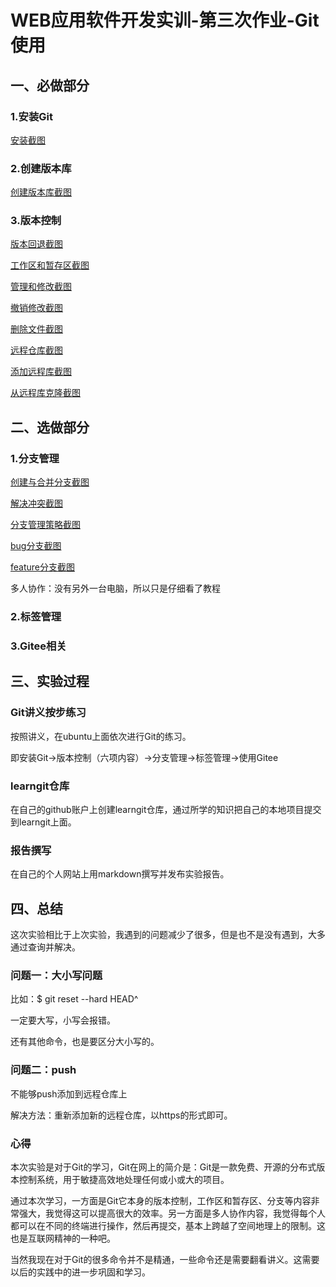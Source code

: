 # WEB应用软件开发实训-第三次作业-Git使用
## 一、必做部分
### 1.安装Git
[安装截图](http://note.youdao.com/s/7bFNu0yH)

### 2.创建版本库
[创建版本库截图](http://note.youdao.com/s/AHa6iOXB)

### 3.版本控制
[版本回退截图](http://note.youdao.com/s/BUQFgg8S)

[工作区和暂存区截图](http://note.youdao.com/s/KmqchAQI)

[管理和修改截图](http://note.youdao.com/s/NUzNQ9lT)

[撤销修改截图](http://note.youdao.com/s/G7wySjy9)

[删除文件截图](http://note.youdao.com/s/aEgqxKvY)

[远程仓库截图](http://note.youdao.com/s/96KwhoaD)

[添加远程库截图](http://note.youdao.com/s/A9r4vwvl)

[从远程库克隆截图](http://note.youdao.com/s/Px39um2W)
## 二、选做部分
### 1.分支管理
[创建与合并分支截图](http://note.youdao.com/s/avxq92rW)

[解决冲突截图](http://note.youdao.com/s/QkVrA2W)

[分支管理策略截图](http://note.youdao.com/s/Jt3A2BRz)

[bug分支截图](http://note.youdao.com/s/TBbCZmr7)

[feature分支截图](http://note.youdao.com/s/CWd54DnS)

多人协作：没有另外一台电脑，所以只是仔细看了教程
### 2.标签管理

### 3.Gitee相关

## 三、实验过程
### Git讲义按步练习
按照讲义，在ubuntu上面依次进行Git的练习。

即安装Git->版本控制（六项内容）->分支管理->标签管理->使用Gitee

### learngit仓库
在自己的github账户上创建learngit仓库，通过所学的知识把自己的本地项目提交到learngit上面。

### 报告撰写
在自己的个人网站上用markdown撰写并发布实验报告。

## 四、总结
这次实验相比于上次实验，我遇到的问题减少了很多，但是也不是没有遇到，大多通过查询并解决。
### 问题一：大小写问题
比如：$ git reset --hard HEAD^

一定要大写，小写会报错。

还有其他命令，也是要区分大小写的。

### 问题二：push
不能够push添加到远程仓库上

解决方法：重新添加新的远程仓库，以https的形式即可。

### 心得
本次实验是对于Git的学习，Git在网上的简介是：Git是一款免费、开源的分布式版本控制系统，用于敏捷高效地处理任何或小或大的项目。

通过本次学习，一方面是Git它本身的版本控制，工作区和暂存区、分支等内容非常强大，我觉得这可以提高很大的效率。另一方面是多人协作内容，我觉得每个人都可以在不同的终端进行操作，然后再提交，基本上跨越了空间地理上的限制。这也是互联网精神的一种吧。

当然我现在对于Git的很多命令并不是精通，一些命令还是需要翻看讲义。这需要以后的实践中的进一步巩固和学习。



